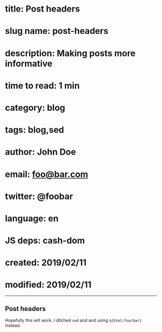 # title:        Post headers
# slug name:    post-headers
# description:  Making posts more informative
# time to read: 1 min
# category:     blog
# tags:         blog,sed
# author:       John Doe
# email:        foo@bar.com
# twitter:      @foobar
# language:     en
# JS deps:      cash-dom 
# created:      2019/02/11
# modified:     2019/02/11

---
## Post headers

Hopefully this will work. I ditched `sed` and and using `${html/foo/bar}` instead.


